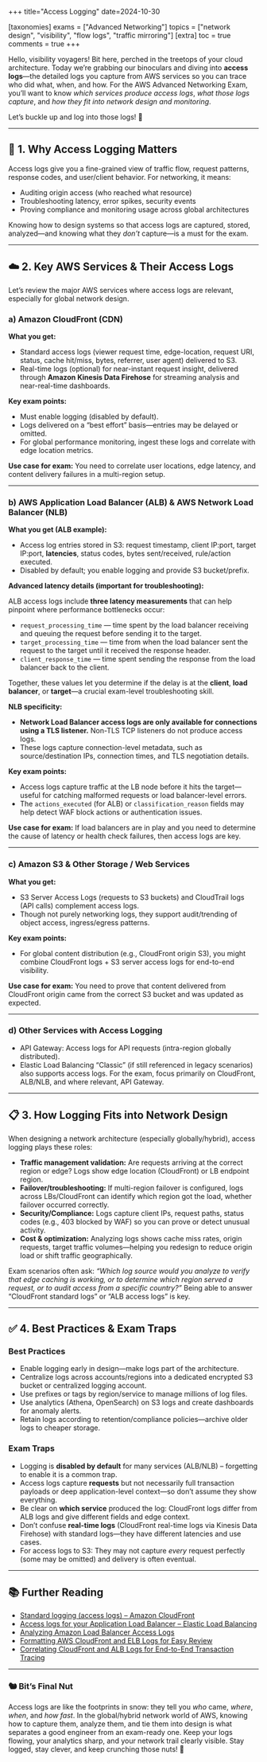 +++
title="Access Logging"
date=2024-10-30

[taxonomies]
exams = ["Advanced Networking"]
topics = ["network design", "visibility", "flow logs", "traffic mirroring"]
[extra]
toc = true
comments = true
+++

Hello, visibility voyagers! Bit here, perched in the treetops of your cloud architecture. Today we’re grabbing our binoculars and diving into **access logs**—the detailed logs you capture from AWS services so you can trace who did what, when, and how. For the AWS Advanced Networking Exam, you’ll want to know *which services produce access logs*, *what those logs capture*, and *how they fit into network design and monitoring*.

<!--more-->

Let’s buckle up and log into those logs! 🌰

---

## 🧭 1. Why Access Logging Matters

Access logs give you a fine-grained view of traffic flow, request patterns, response codes, and user/client behavior. For networking, it means:

* Auditing origin access (who reached what resource)
* Troubleshooting latency, error spikes, security events
* Proving compliance and monitoring usage across global architectures

Knowing how to design systems so that access logs are captured, stored, analyzed—and knowing what they *don’t* capture—is a must for the exam.

---

## ☁️ 2. Key AWS Services & Their Access Logs

Let’s review the major AWS services where access logs are relevant, especially for global network design.

### a) Amazon CloudFront (CDN)

**What you get:**

* Standard access logs (viewer request time, edge-location, request URI, status, cache hit/miss, bytes, referrer, user agent) delivered to S3.
* Real-time logs (optional) for near-instant request insight, delivered through **Amazon Kinesis Data Firehose** for streaming analysis and near-real-time dashboards.

**Key exam points:**
* Must enable logging (disabled by default).
* Logs delivered on a “best effort” basis—entries may be delayed or omitted.
* For global performance monitoring, ingest these logs and correlate with edge location metrics.

**Use case for exam:** You need to correlate user locations, edge latency, and content delivery failures in a multi-region setup.

---

### b) AWS Application Load Balancer (ALB) & AWS Network Load Balancer (NLB)

**What you get (ALB example):**

* Access log entries stored in S3: request timestamp, client IP:port, target IP:port, **latencies**, status codes, bytes sent/received, rule/action executed.
* Disabled by default; you enable logging and provide S3 bucket/prefix.

**Advanced latency details (important for troubleshooting):**

ALB access logs include **three latency measurements** that can help pinpoint where performance bottlenecks occur:

* `request_processing_time` — time spent by the load balancer receiving and queuing the request before sending it to the target.
* `target_processing_time` — time from when the load balancer sent the request to the target until it received the response header.
* `client_response_time` — time spent sending the response from the load balancer back to the client.

Together, these values let you determine if the delay is at the **client**, **load balancer**, or **target**—a crucial exam-level troubleshooting skill.

**NLB specificity:**

* **Network Load Balancer access logs are only available for connections using a TLS listener.** Non-TLS TCP listeners do not produce access logs.
* These logs capture connection-level metadata, such as source/destination IPs, connection times, and TLS negotiation details.

**Key exam points:**

* Access logs capture traffic at the LB node before it hits the target—useful for catching malformed requests or load balancer-level errors.
* The `actions_executed` (for ALB) or `classification_reason` fields may help detect WAF block actions or authentication issues.

**Use case for exam:** If load balancers are in play and you need to determine the cause of latency or health check failures, then access logs are key.

---

### c) Amazon S3 & Other Storage / Web Services

**What you get:**

* S3 Server Access Logs (requests to S3 buckets) and CloudTrail logs (API calls) complement access logs.
* Though not purely networking logs, they support audit/trending of object access, ingress/egress patterns.

**Key exam points:**
* For global content distribution (e.g., CloudFront origin S3), you might combine CloudFront logs + S3 server access logs for end-to-end visibility.

 **Use case for exam:** You need to prove that content delivered from CloudFront origin came from the correct S3 bucket and was updated as expected.

---

### d) Other Services with Access Logging

* API Gateway: Access logs for API requests (intra-region globally distributed).
* Elastic Load Balancing “Classic” (if still referenced in legacy scenarios) also supports access logs.
  For the exam, focus primarily on CloudFront, ALB/NLB, and where relevant, API Gateway.

---

## 📋 3. How Logging Fits into Network Design

When designing a network architecture (especially globally/hybrid), access logging plays these roles:

* **Traffic management validation:** Are requests arriving at the correct region or edge? Logs show edge location (CloudFront) or LB endpoint region.
* **Failover/troubleshooting:** If multi-region failover is configured, logs across LBs/CloudFront can identify which region got the load, whether failover occurred correctly.
* **Security/Compliance:** Logs capture client IPs, request paths, status codes (e.g., 403 blocked by WAF) so you can prove or detect unusual activity.
* **Cost & optimization:** Analyzing logs shows cache miss rates, origin requests, target traffic volumes—helping you redesign to reduce origin load or shift traffic geographically.

Exam scenarios often ask: *“Which log source would you analyze to verify that edge caching is working, or to determine which region served a request, or to audit access from a specific country?”* Being able to answer “CloudFront standard logs” or “ALB access logs” is key.

---

## ✅ 4. Best Practices & Exam Traps

### Best Practices

* Enable logging early in design—make logs part of the architecture.
* Centralize logs across accounts/regions into a dedicated encrypted S3 bucket or centralized logging account.
* Use prefixes or tags by region/service to manage millions of log files.
* Use analytics (Athena, OpenSearch) on S3 logs and create dashboards for anomaly alerts.
* Retain logs according to retention/compliance policies—archive older logs to cheaper storage.

### Exam Traps

* Logging is **disabled by default** for many services (ALB/NLB) – forgetting to enable it is a common trap.
* Access logs capture **requests** but not necessarily full transaction payloads or deep application-level context—so don’t assume they show everything.
* Be clear on **which service** produced the log: CloudFront logs differ from ALB logs and give different fields and edge context.
* Don’t confuse **real-time logs** (CloudFront real-time logs via Kinesis Data Firehose) with standard logs—they have different latencies and use cases.
* For access logs to S3: They may not capture *every* request perfectly (some may be omitted) and delivery is often eventual.

---

## 📚 Further Reading

* [Standard logging (access logs) – Amazon CloudFront](https://docs.aws.amazon.com/AmazonCloudFront/latest/DeveloperGuide/AccessLogs.html)
* [Access logs for your Application Load Balancer – Elastic Load Balancing](https://docs.aws.amazon.com/elasticloadbalancing/latest/application/load-balancer-access-logs.html)
* [Analyzing Amazon Load Balancer Access Logs](https://dev.to/aws-builders/analyzing-amazon-load-balancer-access-logs-2j50)
* [Formatting AWS CloudFront and ELB Logs for Easy Review](https://spin.atomicobject.com/format-aws-cloudfront-elb-logs/)
* [Correlating CloudFront and ALB Logs for End-to-End Transaction Tracing](https://repost.aws/articles/ARwIyE18vNTbWilWNBF5LBNw/correlating-cloudfront-and-alb-logs-for-end-to-end-transaction-tracing)

---

### 🐿️ Bit’s Final Nut

Access logs are like the footprints in snow: they tell you *who* came, *where*, *when*, and *how fast*. In the global/hybrid network world of AWS, knowing how to capture them, analyze them, and tie them into design is what separates a good engineer from an exam-ready one. Keep your logs flowing, your analytics sharp, and your network trail clearly visible. Stay logged, stay clever, and keep crunching those nuts! 🌰
